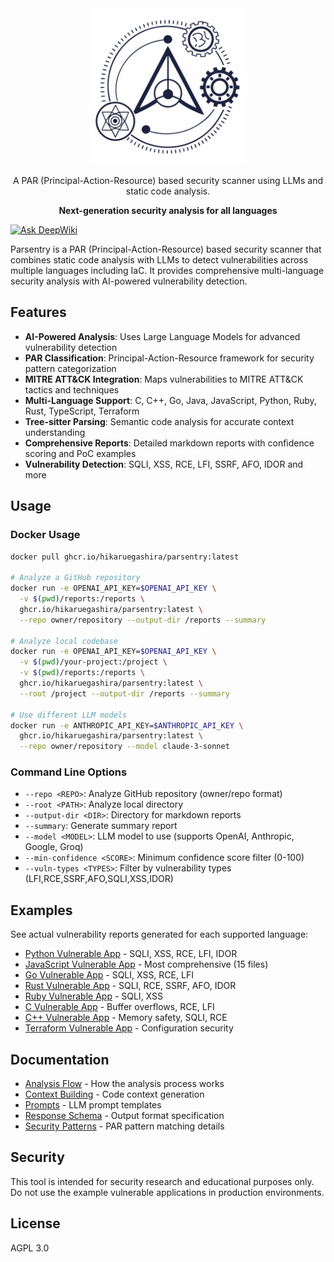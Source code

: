 <div align="center">

  <img width="250" src="./logo.png" alt="Parsentry Logo">

A PAR (Principal-Action-Resource) based security scanner using LLMs and static code analysis.

**Next-generation security analysis for all languages**

</div>

[![Ask DeepWiki](https://deepwiki.com/badge.svg)](https://deepwiki.com/HikaruEgashira/parsentry)

Parsentry is a PAR (Principal-Action-Resource) based security scanner that combines static code analysis with LLMs to detect vulnerabilities across multiple languages including IaC. It provides comprehensive multi-language security analysis with AI-powered vulnerability detection.

## Features

- **AI-Powered Analysis**: Uses Large Language Models for advanced vulnerability detection
- **PAR Classification**: Principal-Action-Resource framework for security pattern categorization
- **MITRE ATT&CK Integration**: Maps vulnerabilities to MITRE ATT&CK tactics and techniques
- **Multi-Language Support**: C, C++, Go, Java, JavaScript, Python, Ruby, Rust, TypeScript, Terraform
- **Tree-sitter Parsing**: Semantic code analysis for accurate context understanding
- **Comprehensive Reports**: Detailed markdown reports with confidence scoring and PoC examples
- **Vulnerability Detection**: SQLI, XSS, RCE, LFI, SSRF, AFO, IDOR and more

## Usage

### Docker Usage

```bash
docker pull ghcr.io/hikaruegashira/parsentry:latest

# Analyze a GitHub repository
docker run -e OPENAI_API_KEY=$OPENAI_API_KEY \
  -v $(pwd)/reports:/reports \
  ghcr.io/hikaruegashira/parsentry:latest \
  --repo owner/repository --output-dir /reports --summary

# Analyze local codebase
docker run -e OPENAI_API_KEY=$OPENAI_API_KEY \
  -v $(pwd)/your-project:/project \
  -v $(pwd)/reports:/reports \
  ghcr.io/hikaruegashira/parsentry:latest \
  --root /project --output-dir /reports --summary

# Use different LLM models
docker run -e ANTHROPIC_API_KEY=$ANTHROPIC_API_KEY \
  ghcr.io/hikaruegashira/parsentry:latest \
  --repo owner/repository --model claude-3-sonnet
```

### Command Line Options

- `--repo <REPO>`: Analyze GitHub repository (owner/repo format)
- `--root <PATH>`: Analyze local directory  
- `--output-dir <DIR>`: Directory for markdown reports
- `--summary`: Generate summary report
- `--model <MODEL>`: LLM model to use (supports OpenAI, Anthropic, Google, Groq)
- `--min-confidence <SCORE>`: Minimum confidence score filter (0-100)
- `--vuln-types <TYPES>`: Filter by vulnerability types (LFI,RCE,SSRF,AFO,SQLI,XSS,IDOR)

## Examples

See actual vulnerability reports generated for each supported language:

- [Python Vulnerable App](docs/reports/python-vulnerable-app/) - SQLI, XSS, RCE, LFI, IDOR
- [JavaScript Vulnerable App](docs/reports/javascript-vulnerable-app/) - Most comprehensive (15 files)
- [Go Vulnerable App](docs/reports/go-vulnerable-app/) - SQLI, XSS, RCE, LFI  
- [Rust Vulnerable App](docs/reports/rust-vulnerable-app/) - SQLI, RCE, SSRF, AFO, IDOR
- [Ruby Vulnerable App](docs/reports/ruby-vulnerable-app/) - SQLI, XSS
- [C Vulnerable App](docs/reports/c-vulnerable-app/) - Buffer overflows, RCE, LFI
- [C++ Vulnerable App](docs/reports/cpp-vulnerable-app/) - Memory safety, SQLI, RCE
- [Terraform Vulnerable App](docs/reports/terraform-vulnerable-app/) - Configuration security

## Documentation

- [Analysis Flow](docs/concepts/analysis_flow.md) - How the analysis process works
- [Context Building](docs/concepts/context.md) - Code context generation
- [Prompts](docs/concepts/prompts.md) - LLM prompt templates
- [Response Schema](docs/concepts/response_schema.md) - Output format specification
- [Security Patterns](docs/concepts/security_patterns.md) - PAR pattern matching details

## Security

This tool is intended for security research and educational purposes only. Do not use the example vulnerable applications in production environments.

## License

AGPL 3.0
